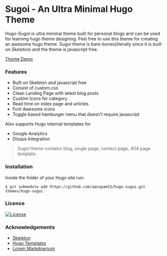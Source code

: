 # Sugoi - An Ultra Minimal Hugo Theme

Hugo-Sugoi is ultra minimal theme built for personal blogs and can be used for learning hugo theme designing. Feel free to use this theme for creating an awesome hugo theme.
Sugoi theme is bare-bones(literally since it is built on *Skeleton*) and the theme is javascript free. 

[Theme Demo](https://gosugoi.onrender.com/)

### Features
- Built on Skeleton and javascript free
- Consist of custom.css
- Clean Landing Page with latest blog posts
- Custom Icons for category
- Read time on index page and articles
- Font Awesome icons
- Toggle based hamburger menu that doesn't require javascript

Also supports Hugo internal templates for 
- Google Analytics
- Disqus Integration

> Sugoi theme contains blog, single page, contact page, 404 page template.


### Installation

Inside the folder of your Hugo site run:
```
$ git submodule add https://github.com/aanupam23/hugo-sugoi.git themes/hugo-sugoi
```

### Licence
[![License](https://img.shields.io/badge/license-MIT-green)](https://github.com/aanupam23/hugo-sugoi/blob/master/LICENSE)

### Acknowledgements
- [Skeleton](https://github.com/dhg/Skeleton/)
- [Hugo Templates](https://gohugo.io/templates)
- [Lorem Markdownum](https://jaspervdj.be/lorem-markdownum/)